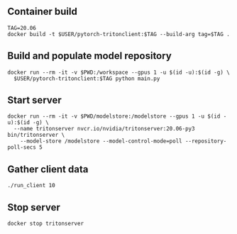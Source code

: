 ## Container build
```
TAG=20.06
docker build -t $USER/pytorch-tritonclient:$TAG --build-arg tag=$TAG .
```

## Build and populate model repository
```
docker run --rm -it -v $PWD:/workspace --gpus 1 -u $(id -u):$(id -g) \
  $USER/pytorch-tritonclient:$TAG python main.py
```

## Start server
```
docker run --rm -it -v $PWD/modelstore:/modelstore --gpus 1 -u $(id -u):$(id -g) \
  --name tritonserver nvcr.io/nvidia/tritonserver:20.06-py3 bin/tritonserver \
    --model-store /modelstore --model-control-mode=poll --repository-poll-secs 5
```

## Gather client data
```
./run_client 10
```

## Stop server
```
docker stop tritonserver
```